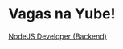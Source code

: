 # Vagas na Yube!

[NodeJS Developer (Backend)](https://github.com/yubeio/vagas/blob/master/BACKEND.md)
